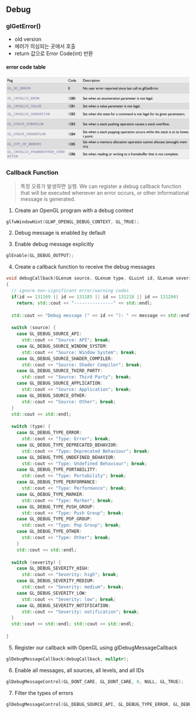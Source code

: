 ## Debug

### glGetError()

- old version
- 에러가 의심되는 곳에서 호출
- return 값으로 Error Code(int) 반환

#### error code table

![error code](./images/errorTable.png)

### Callback Function

> 특정 오류가 발생하면 실행. We can register a debug callback function that will be executed whenever an error occurs, or other informational message is generated.

1. Create an OpenGL program with a debug context

```c++
glfwWindowHint(GLWF_OPENGL_DEBUG_CONTEXT, GL_TRUE);
```

2. Debug message is enabled by default

3. Enable debug message explicitly

```c++
glEnable(GL_DEBUG_OUTPUT);
```

4. Create a callback function to receive the debug messages

```c++
void debugCallback(GLenum source, GLenum type, GLuint id, GLenum severity, GLsizei length, const GLchar *message, void *userParam)
{
  // ignore non-significant error/warning codes
  if(id == 131169 || id == 131185 || id == 131218 || id == 131204)
    return; std::cout << "---------------" << std::endl;

  std::cout << "Debug message (" << id << "): " << message << std::endl;

  switch (source) {
    case GL_DEBUG_SOURCE_API:
      std::cout << "Source: API"; break;
    case GL_DEBUG_SOURCE_WINDOW_SYSTEM:
      std::cout << "Source: Window System"; break;
    case GL_DEBUG_SOURCE_SHADER_COMPILER:
      std::cout << "Source: Shader Compiler"; break;
    case GL_DEBUG_SOURCE_THIRD_PARTY:
      std::cout << "Source: Third Party"; break;
    case GL_DEBUG_SOURCE_APPLICATION:
      std::cout << "Source: Application"; break;
    case GL_DEBUG_SOURCE_OTHER:
      std::cout << "Source: Other"; break;
  }
  std::cout << std::endl;

  switch (type) {
    case GL_DEBUG_TYPE_ERROR:
      std::cout << "Type: Error"; break;
    case GL_DEBUG_TYPE_DEPRECATED_BEHAVIOR:
      std::cout << "Type: Deprecated Behaviour"; break;
    case GL_DEBUG_TYPE_UNDEFINED_BEHAVIOR:
      std::cout << "Type: Undefined Behaviour"; break;
    case GL_DEBUG_TYPE_PORTABILITY:
      std::cout << "Type: Portability"; break;
    case GL_DEBUG_TYPE_PERFORMANCE:
      std::cout << "Type: Performance"; break;
    case GL_DEBUG_TYPE_MARKER:
      std::cout << "Type: Marker"; break;
    case GL_DEBUG_TYPE_PUSH_GROUP:
      std::cout << "Type: Push Group"; break;
    case GL_DEBUG_TYPE_POP_GROUP:
      std::cout << "Type: Pop Group"; break;
    case GL_DEBUG_TYPE_OTHER:
      std::cout << "Type: Other"; break;
    }
    std::cout << std::endl;

  switch (severity) {
    case GL_DEBUG_SEVERITY_HIGH:
      std::cout << "Severity: high"; break;
    case GL_DEBUG_SEVERITY_MEDIUM:
      std::cout << "Severity: medium"; break;
    case GL_DEBUG_SEVERITY_LOW:
      std::cout << "Severity: low"; break;
    case GL_DEBUG_SEVERITY_NOTIFICATION:
      std::cout << "Severity: notification"; break;
  }
  std::cout << std::endl; std::cout << std::endl;

}
```

5. Register our callback with OpenGL using glDebugMessageCallback

```c++
glDebugMessageCallback(debugCallback, nullptr);
```

6. Enable all messages, all sources, all levels, and all IDs

```c++
glDebugMessageControl(GL_DONT_CARE, GL_DONT_CARE, 0, NULL, GL_TRUE);
```

7. Filter the types of errors

```c++
glDebugMessageControl(GL_DEBUG_SOURCE_API, GL_DEBUG_TYPE_ERROR, GL_DEBUG_SEVERITY_HIGH, 0, nullptr, GL_TRUE);
```
